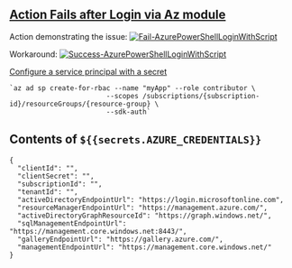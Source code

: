 ## [Action Fails after Login via Az module](https://github.com/Azure/powershell/issues/73)

Action demonstrating the issue:
[![Fail-AzurePowerShellLoginWithScript](https://github.com/ptsouk/AzurePowerShellLoginSample/actions/workflows/Fail-AzurePowerShellLoginWithScript.yml/badge.svg)](https://github.com/ptsouk/AzurePowerShellLoginSample/actions/workflows/Fail-AzurePowerShellLoginWithScript.yml)

Workaround:
[![Success-AzurePowerShellLoginWithScript](https://github.com/ptsouk/AzurePowerShellLoginSample/actions/workflows/Success-AzurePowerShellLoginWithScript.yml/badge.svg)](https://github.com/ptsouk/AzurePowerShellLoginSample/actions/workflows/Success-AzurePowerShellLoginWithScript.yml)

[Configure a service principal with a secret](https://github.com/Azure/login#configure-a-service-principal-with-a-secret)

    `az ad sp create-for-rbac --name "myApp" --role contributor \
                            --scopes /subscriptions/{subscription-id}/resourceGroups/{resource-group} \
                            --sdk-auth`

## Contents of `${{secrets.AZURE_CREDENTIALS}}`

    {
      "clientId": "",
      "clientSecret": "",
      "subscriptionId": "",
      "tenantId": "",
      "activeDirectoryEndpointUrl": "https://login.microsoftonline.com",
      "resourceManagerEndpointUrl": "https://management.azure.com/",
      "activeDirectoryGraphResourceId": "https://graph.windows.net/",
      "sqlManagementEndpointUrl": "https://management.core.windows.net:8443/",
      "galleryEndpointUrl": "https://gallery.azure.com/",
      "managementEndpointUrl": "https://management.core.windows.net/"
    }
